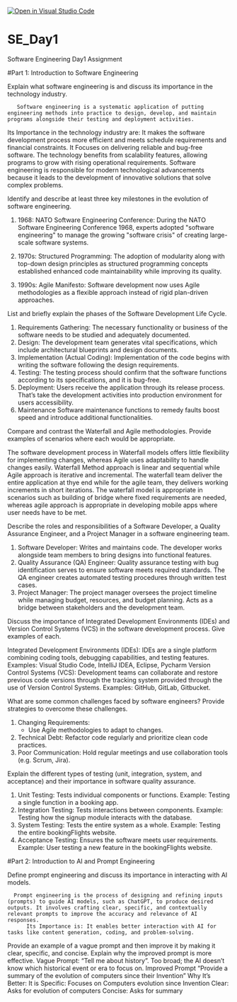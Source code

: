 [![Open in Visual Studio Code](https://classroom.github.com/assets/open-in-vscode-2e0aaae1b6195c2367325f4f02e2d04e9abb55f0b24a779b69b11b9e10269abc.svg)](https://classroom.github.com/online_ide?assignment_repo_id=18390427&assignment_repo_type=AssignmentRepo)
# SE_Day1
Software Engineering Day1 Assignment

#Part 1: Introduction to Software Engineering

Explain what software engineering is and discuss its importance in the technology industry.

       Software engineering is a systematic application of putting engineering methods into practice to design, develop, and maintain programs alongside their testing and deployment activities. 
Its Importance in the technology industry are: 
  It makes the software development process more efficient and meets schedule requirements and financial constraints.
  It Focuses on delivering reliable and bug-free software.
  The technology benefits from scalability features, allowing programs to grow with rising operational requirements.
  Software engineering is responsible for modern technological advancements because it leads to the development of innovative solutions that solve complex problems.

Identify and describe at least three key milestones in the evolution of software engineering.

1. 1968: NATO Software Engineering Conference:
   During the NATO Software Engineering Conference 1968, experts adopted "software engineering" to manage the growing "software crisis" of creating large-scale software systems.

2. 1970s: Structured Programming:
   The adoption of modularity along with top-down design principles as structured programming concepts established enhanced code maintainability while improving its quality.

3. 1990s: Agile Manifesto:
   Software development now uses Agile methodologies as a flexible approach instead of rigid plan-driven approaches.


List and briefly explain the phases of the Software Development Life Cycle.

1. Requirements Gathering:
   The necessary functionality or business of the software needs to be studied and adequately documented.
2. Design:
   The development team generates vital specifications, which include architectural blueprints and design documents.
3. Implementation (Actual Coding):
   Implementation of the code begins with writing the software following the design requirements.
4. Testing:
   The testing process should confirm that the software functions according to its specifications, and it is bug-free.
5. Deployment:
   Users receive the application through its release process. That’s take the development activities into production environment for users accessibility. 
6. Maintenance
   Software maintenance functions to remedy faults boost speed and introduce additional functionalities.

Compare and contrast the Waterfall and Agile methodologies. Provide examples of scenarios where each would be appropriate.

  The software development process in Waterfall models offers little flexibility for implementing changes, whereas Agile uses adaptability to handle changes easily.
  Waterfall Method approach is linear and sequential while Agile approach is iterative and incremental.
  The waterfall team deliver the entire application at thye end while for the agile team, they delivers working increments in short iterations.
The waterfall model is appropriate in scenarios such as building of bridge where fixed requirements are needed, whereas agile approach is appropriate in developing mobile apps where user needs have to be met.

Describe the roles and responsibilities of a Software Developer, a Quality Assurance Engineer, and a Project Manager in a software engineering team.

1. Software Developer:
   Writes and maintains code.
   The developer works alongside team members to bring designs into functional features.
2. Quality Assurance (QA) Engineer:
   Quality assurance testing with bug identification serves to ensure software meets required standards.
   The QA engineer creates automated testing procedures through written test cases.
3. Project Manager:
   The project manager oversees the project timeline while managing budget, resources, and budget planning.
   Acts as a bridge between stakeholders and the development team.

Discuss the importance of Integrated Development Environments (IDEs) and Version Control Systems (VCS) in the software development process. Give examples of each.

Integrated Development Environments (IDEs):
  IDEs are a single platform combining coding tools, debugging capabilities, and testing features.
  Examples: Visual Studio Code, IntelliJ IDEA, Eclipse, Pycharm
Version Control Systems (VCS):
  Development teams can collaborate and restore previous code versions through the tracking system provided through the use of Version Control Systems.
   Examples: GitHub, GitLab, Gitbucket.


What are some common challenges faced by software engineers? Provide strategies to overcome these challenges.

1. Changing Requirements:
   -  Use Agile methodologies to adapt to changes.
2.  Technical Debt:
          Refactor code regularly and prioritize clean code practices.
3. Poor Communication:
      Hold regular meetings and use collaboration tools (e.g. Scrum,  Jira).

Explain the different types of testing (unit, integration, system, and acceptance) and their importance in software quality assurance.

1. Unit Testing:
           Tests individual components or functions.
     Example: Testing a single function in a booking app.
2. Integration Testing:
   Tests interactions between components.
   Example: Testing how the signup module interacts with the database.
3. System Testing:
   Tests the entire system as a whole.
    Example: Testing the entire bookingFlights website.
4. Acceptance Testing:
   Ensures the software meets user requirements.
   Example: User testing a new feature in the bookingFlights website.

#Part 2: Introduction to AI and Prompt Engineering


Define prompt engineering and discuss its importance in interacting with AI models.

      Prompt engineering is the process of designing and refining inputs (prompts) to guide AI models, such as ChatGPT, to produce desired outputs. It involves crafting clear, specific, and contextually relevant prompts to improve the accuracy and relevance of AI responses.
          Its Importance is: It enables better interaction with AI for tasks like content generation, coding, and problem-solving.
Provide an example of a vague prompt and then improve it by making it clear, specific, and concise. Explain why the improved prompt is more effective.
Vague Prompt:
  “Tell me about history”.
    Too broad; the AI doesn’t know which historical event or era to focus on.
Improved Prompt
  “Provide a summary of the evolution of computers since their Invention”
  Why It’s Better:
    It is Specific: Focuses on Computers evolution since Invention
    Clear: Asks for evolution of computers
     Concise: Asks for summary

